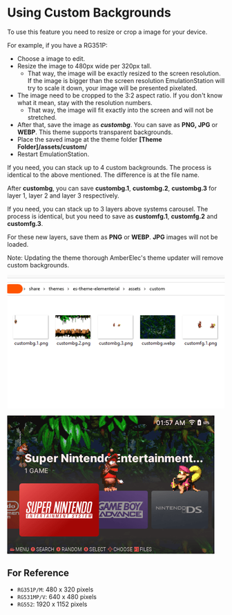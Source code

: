 # Using Custom Backgrounds

To use this feature you need to resize or crop a image for your device.

For example, if you have a RG351P:
* Choose a image to edit.
* Resize the image to 480px wide per 320px tall.
  * That way, the image will be exactly resized to the screen resolution. If the image is bigger than the screen resolution EmulationStation will try to scale it down, your image will be presented pixelated.
* The image need to be cropped to the 3:2 aspect ratio. If you don't know what it mean, stay with the resolution numbers.
  * That way, the image will fit exactly into the screen and will not be stretched.
*  After that, save the image as ***custombg***. You can save as **PNG, JPG** or **WEBP**.  This theme supports transparent backgrounds.
*  Place the saved image at the theme folder **\[Theme Folder\]/assets/custom/**
*  Restart EmulationStation.

If you need, you can stack up to 4 custom backgrounds. The process is identical to the above mentioned. The difference is at the file name.

After **custombg**, you can save **custombg.1**, **custombg.2**, **custombg.3** for layer 1, layer 2 and layer 3 respectively.

If you need, you can stack up to 3 layers above systems carousel. The process is identical, but you need to save as **customfg.1**, **customfg.2** and **customfg.3**.

For these new layers, save them as **PNG** or **WEBP**. **JPG** images will not be loaded.

Note: Updating the theme thorough AmberElec's theme updater will remove custom backgrounds.

![](./.github/Layers.png)

![](./.github/LayersExample.png)

## For Reference

* `RG351P/M`:  480 x  320 pixels
* `RG531MP/V`:  640 x  480 pixels
* `RG552`: 1920 x 1152 pixels